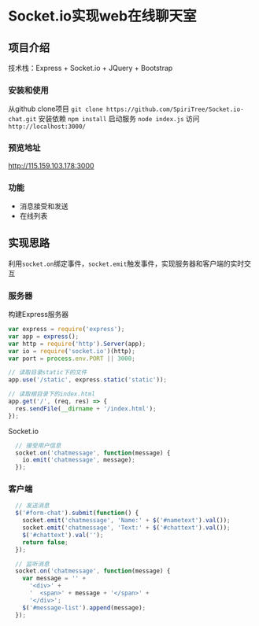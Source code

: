 # Socket.io实现web在线聊天室
## 项目介绍
技术栈：Express + Socket.io + JQuery + Bootstrap

### 安装和使用
从github clone项目
`git clone https://github.com/SpiriTree/Socket.io-chat.git`
安装依赖
`npm install`
启动服务
`node index.js`
访问
`http://localhost:3000/`

### 预览地址
http://115.159.103.178:3000

### 功能
- 消息接受和发送
- 在线列表

## 实现思路
利用`socket.on`绑定事件，`socket.emit`触发事件，实现服务器和客户端的实时交互

### 服务器
构建Express服务器

```javascript
var express = require('express');
var app = express();
var http = require('http').Server(app);
var io = require('socket.io')(http);
var port = process.env.PORT || 3000;

// 读取目录static下的文件
app.use('/static', express.static('static'));

// 读取根目录下的index.html
app.get('/', (req, res) => {
  res.sendFile(__dirname + '/index.html');
});
```

Socket.io

```javascript
  // 接受用户信息
  socket.on('chatmessage', function(message) {
    io.emit('chatmessage', message);
  });
```

### 客户端

```javascript
  // 发送消息
  $('#form-chat').submit(function() {
    socket.emit('chatmessage', 'Name:' + $('#nametext').val());
    socket.emit('chatmessage', 'Text:' + $('#chattext').val());
    $('#chattext').val('');
    return false;
  });

  // 监听消息
  socket.on('chatmessage', function(message) {
    var message = '' +
      '<div>' +
      '  <span>' + message + '</span>' +
      '</div>';
    $('#message-list').append(message);
  });
  ```
